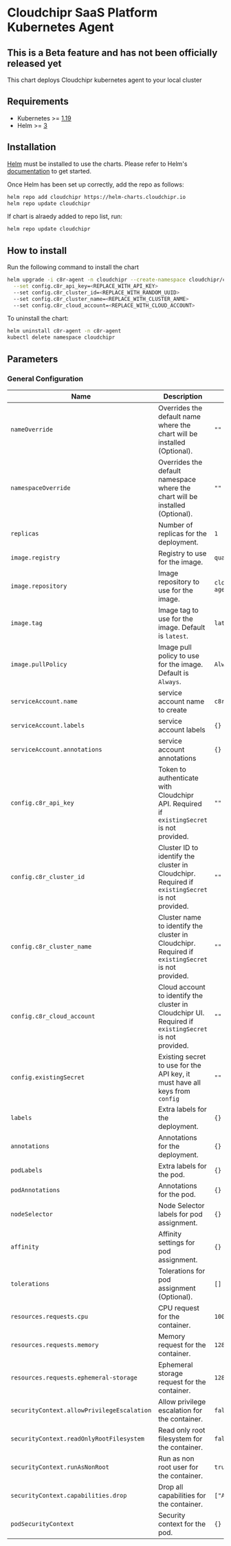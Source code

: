 # Cloudchipr SaaS Platform Kubernetes Agent

## This is a Beta feature and has not been officially released yet

This chart deploys Cloudchipr kubernetes agent to your local cluster

## Requirements

* Kubernetes >= [1.19](https://kubernetes.io/releases/)
* Helm >= [3](https://github.com/helm/helm/releases)

## Installation

[Helm](https://helm.sh) must be installed to use the charts.  Please refer to
Helm's [documentation](https://helm.sh/docs) to get started.

Once Helm has been set up correctly, add the repo as follows:

```bash
helm repo add cloudchipr https://helm-charts.cloudchipr.io
helm repo update cloudchipr
```

If chart is alraedy added to repo list, run:

```bash
helm repo update cloudchipr
```

## How to install

Run the following command to install the chart

```bash
helm upgrade -i c8r-agent -n cloudchipr --create-namespace cloudchipr/c8r-agent \
  --set config.c8r_api_key=<REPLACE_WITH_API_KEY>
  --set config.c8r_cluster_id=<REPLACE_WITH_RANDOM_UUID>
  --set config.c8r_cluster_name=<REPLACE_WITH_CLUSTER_ANME>
  --set config.c8r_cloud_account=<REPLACE_WITH_CLOUD_ACCOUNT>
```

To uninstall the chart:

```bash
helm uninstall c8r-agent -n c8r-agent
kubectl delete namespace cloudchipr
```

## Parameters

### General Configuration

| Name                                       | Description                                                                                           | Value                  |
| ------------------------------------------ | ----------------------------------------------------------------------------------------------------- | ---------------------- |
| `nameOverride`                             | Overrides the default name where the chart will be installed (Optional).                              | `""`                   |
| `namespaceOverride`                        | Overrides the default namespace where the chart will be installed (Optional).                         | `""`                   |
| `replicas`                                 | Number of replicas for the deployment.                                                                | `1`                    |
| `image.registry`                           | Registry to use for the image.                                                                        | `quay.io`              |
| `image.repository`                         | Image repository to use for the image.                                                                | `cloudchipr/c8r-agent` |
| `image.tag`                                | Image tag to use for the image. Default is `latest`.                                                  | `latest`               |
| `image.pullPolicy`                         | Image pull policy to use for the image. Default is `Always`.                                          | `Always`               |
| `serviceAccount.name`                      | service account name to create                                                                        | `c8r-agent`            |
| `serviceAccount.labels`                    | service account labels                                                                                | `{}`                   |
| `serviceAccount.annotations`               | service account annotations                                                                           | `{}`                   |
| `config.c8r_api_key`                       | Token to authenticate with Cloudchipr API. Required if `existingSecret` is not provided.              | `""`                   |
| `config.c8r_cluster_id`                    | Cluster ID to identify the cluster in Cloudchipr. Required if `existingSecret` is not provided.       | `""`                   |
| `config.c8r_cluster_name`                  | Cluster name to identify the cluster in Cloudchipr. Required if `existingSecret` is not provided.     | `""`                   |
| `config.c8r_cloud_account`                 | Cloud account to identify the cluster in Cloudchipr UI. Required if `existingSecret` is not provided. | `""`                   |
| `config.existingSecret`                    | Existing secret to use for the API key, it must have all keys from `config`                           | `""`                   |
| `labels`                                   | Extra labels for the deployment.                                                                      | `{}`                   |
| `annotations`                              | Annotations for the deployment.                                                                       | `{}`                   |
| `podLabels`                                | Extra labels for the pod.                                                                             | `{}`                   |
| `podAnnotations`                           | Annotations for the pod.                                                                              | `{}`                   |
| `nodeSelector`                             | Node Selector labels for pod assignment.                                                              | `{}`                   |
| `affinity`                                 | Affinity settings for pod assignment.                                                                 | `{}`                   |
| `tolerations`                              | Tolerations for pod assignment (Optional).                                                            | `[]`                   |
| `resources.requests.cpu`                   | CPU request for the container.                                                                        | `100m`                 |
| `resources.requests.memory`                | Memory request for the container.                                                                     | `128Mi`                |
| `resources.requests.ephemeral-storage`     | Ephemeral storage request for the container.                                                          | `128Mi`                |
| `securityContext.allowPrivilegeEscalation` | Allow privilege escalation for the container.                                                         | `false`                |
| `securityContext.readOnlyRootFilesystem`   | Read only root filesystem for the container.                                                          | `false`                |
| `securityContext.runAsNonRoot`             | Run as non root user for the container.                                                               | `true`                 |
| `securityContext.capabilities.drop`        | Drop all capabilities for the container.                                                              | `["ALL"]`              |
| `podSecurityContext`                       | Security context for the pod.                                                                         | `{}`                   |
